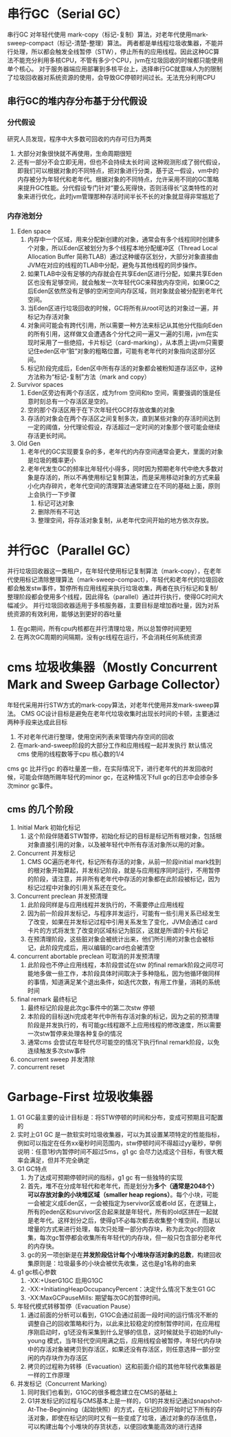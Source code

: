 # 串行GC（Serial GC）
串行GC 对年轻代使用 mark-copy（标记-复制）算法，对老年代使用mark-sweep-compact（标记-清楚-整理）算法。
两者都是单线程垃圾收集器，不能并行处理，所以都会触发全线暂停（STW），停止所有的应用线程。因此这种GC算法不能充分利用多核CPU，不管有多少个CPU，jvm在垃圾回收的时候都只能使用单个核心。
对于服务器端应用部署到多核平台上，选择串行GC就意味人为的限制了垃圾回收器对系统资源的使用，会导致GC停顿时间过长。无法充分利用CPU

## 串行GC的堆内存分布基于分代假设

### 分代假设

研究人员发现，程序中大多数可回收的内存可归为两类
1. 大部分对象很快就不再使用，生命周期很短
2. 还有一部分不会立即无用，但也不会持续太长时间
这种观测形成了弱代假设，即我们可以根据对象的不同特点，把对象进行分类，基于这一假设，vm中的内存被分为年轻代和老年代。根据对象的不同特点，允许采用不同的GC策略来提升GC性能。分代假设专门针对“要么死得快，否则活得长”这类特性的对象来进行优化，此时jvm管理那种存活时间半长不长的对象就显得非常尴尬了

### 内存池划分
1. Eden space
   1. 内存中一个区域，用来分配新创建的对象，通常会有多个线程同时创建多个对象，所以Eden区被划分为多个线程本地分配缓冲区（Thread Local Allocation Buffer 简称TLAB）通过这种缓存区划分，大部分对象直接由JVM在对应的线程的TLAB中分配，避免与其他线程的同步操作。
   2. 如果TLAB中没有足够的内存就会在共享Eden区进行分配，如果共享Eden区也没有足够空间，就会触发一次年轻代GC来释放内存空间，如果GC之后Eden区依然没有足够的空闲空间内存区域，则对象就会被分配到老年代空间。
   3. 当Eden区进行垃圾回收的时候，GC将所有从root可达的对象过一遍，并标记为存活对象
   4. 对象间可能会有跨代引用，所以需要一种方法来标记从其他分代指向Eden的所有引用，这样做又会遭遇各个分代之间一遍又一遍的引用，jvm在实现时采用了一些绝招，卡片标记（card-marking），从本质上讲jvm只需要记住eden区中“脏”对象的粗略位置，可能有老年代的对象指向这部分区间。
   5. 标记阶段完成后，Eden区中所有存活的对象都会被粉知道存活区中，这种方法称为“标记-复制”方法（mark and copy）
2. Survivor spaces
   1. Eden区旁边有两个存活区，成为from 空间和to 空间，需要强调的饿是任意时刻总有一个存活区是空的。
   2. 空的那个存活区用于在下次年轻代GC时存放收集的对象
   3. 存活的对象会在两个存活区之间复制多次，直到某些对象的存活时间达到一定的阈值，分代理论假设，存活超过一定时间的对象那个很可能会继续存活更长时间。
3. Old Gen
   1. 老年代的GC实现要复杂的多，老年代的内存空间通常会更大，里面的对象是垃圾的概率更小
   2. 老年代发生GC的频率比年轻代小得多，同时因为预期老年代中绝大多数对象是存活的，所以不再使用标记复制算法，而是采用移动对象的方式来最小化内存碎片，老年代空间的清理算法通常建立在不同的基础上面，原则上会执行一下步骤
      1. 标记可达对象
      2. 删除所有不可达
      3. 整理空间，将存活对象复制，从老年代空间开始的地方依次存放。

# 并行GC（Parallel GC）
并行垃圾回收器这一类租户，在年轻代使用标记复制算法（mark-copy），在老年代使用标记清除整理算法（mark-sweep-compact），年轻代和老年代的垃圾回收都会触发stw事件，暂停所有应用线程来执行垃圾收集，两者在执行标记和复制/整理阶段都会使用多个线程，因此得名（parallel）通过并行执行，使得GC时间大幅减少。
并行垃圾回收器适用于多核服务器，主要目标是增加吞吐量，因为对系统资源的有效利用，能够达到更好的吞吐量
1. 在gc期间，所有cpu内核都在并行清理垃圾，所以总暂停时间更短
2. 在两次GC周期的间隔期，没有gc线程在运行，不会消耗任何系统资源

# cms 垃圾收集器（Mostly Concurrent Mark and Sweep Garbage Collector）
年轻代采用并行STW方式的mark-copy算法，对老年代使用并发mark-sweep算法。
CMS GC设计目标是避免在老年代垃圾收集时出现长时间的卡顿，主要通过两种手段来达成此目标
1. 不对老年代进行整理，使用空闲列表来管理内存空间的回收
2. 在mark-and-sweep阶段的大部分工作和应用线程一起并发执行
默认情况cms 使用的线程数等于cpu 核心数的1/4

cms gc 比并行gc 的吞吐量差一些，在实际情况下，进行老年代的并发回收时候，可能会伴随所赐年轻代的minor gc，在这种情况下full gc的日志中会掺杂多次minor gc事件。

## cms 的几个阶段
1. Initial Mark 初始化标记
   1. 这个阶段伴随着STW暂停，初始化标记的目标是标记所有根对象，包括根对象直接引用的对象，以及被年轻代中所有存活对象所以用的对象。
2. Concurrent 并发标记
   1. CMS GC遍历老年代，标记所有存活的对象，从前一阶段initial mark找到的根对象开始算起，并发标记阶段，就是与应用程序同时运行，不用暂停的阶段，请注意，并非所有老年代中存活的对象都在此阶段被标记，因为标记过程中对象的引用关系还在变化。
3. Concurrent preclean 并发预清理
   1. 此阶段同样是与应用线程并发执行的，不需要停止应用线程
   2. 因为前一阶段并发标记，与程序并发运行，可能有一些引用关系已经发生了改变，如果在并发标记过程中引用关系发生了变化，JVM会通过 card 卡片的方式将发生了改变的区域标记为脏区，这就是所谓的卡片标记
   3. 在预清理阶段，这些脏对象会被统计出来，他们所引用的对象也会被标记，此阶段完成后，用以编辑的card也会被清空
4. concurrent abortable preclean 可取消的并发预清理
   1. 此阶段也不停止应用线程，本阶段尝试在stw 的final remark阶段之间尽可能地多做一些工作，本阶段具体时间取决于多种隐私，因为他循环做同样的事情，知道满足某个退出条件，如迭代次数，有用工作量，消耗的系统时间
5. final remark 最终标记
   1. 最终标记阶段是此次gc事件中的第二次stw 停顿
   2. 本阶段的目标送hi完成老年代中所有存活对象的标记，因为之前的预清理阶段是并发执行的，有可能gc线程跟不上应用线程的修改速度，所以需要一次stw暂停来处理各种复杂的情况
   3. 通常cms 会尝试在年轻代尽可能空的情况下执行final remark阶段，以免连续触发多次stw事件
6. concurrent sweep 并发清除
7. concurrent reset

# Garbage-First 垃圾收集器
1. G1 GC最主要的设计目标是：将STW停顿的时间和分布，变成可预期且可配置的
2. 实时上G1 GC 是一款软实时垃圾收集器，可以为其设置某项特定的性能指标，例如可以指定在任务xx毫秒时间范围内，stw停顿时间不得超过yy毫秒，举例说明：任意1秒内暂停时间不超过5ms，g1 gc 会尽力达成这个目标，有很大概率会满足，但并不完全确定
3. G1 GC特点
   1. 为了达成可预期停顿时间的指标，g1 gc 有一些独特的实现
   2. 首先，堆不在分成年轻代和老年代，而是划分为**多个（通常是2048个）可以存放对象的小块堆区域（smaller heap regions）**。每个小块，可能一会被定义成Eden区，一会被指定为servivor区或者old 区，在逻辑上，所有的eden区和survivor区合起来就是年轻代，所有的old区拼在一起就是老年代。这样划分之后，使得g1不必每次都去收集整个堆空间，而是以增量的方式来进行处理，每次只处理一部分内存块，称为此次gc的回收集，每次gc暂停都会收集所有年轻代的内存块，但一般只包含部分老年代的内存快。
   4. gc的另一项创新是在**并发阶段估计每个小堆块存活对象的总数**，构建回收集原则是：垃圾最多的小块会被优先收集，这也是g1名称的由来
4. g1 gc核心参数
   1. -XX:+UserG1GC 启用G1GC
   2. -XX:+InitiatingHeapOccupancyPercent：决定什么情况下发生G1 GC
   3. -XX:MaxGCPauseMills: 期望每次GC的暂停时间。
5. 年轻代模式转移暂停（Evacuation Pause）
   1. 通过前面的分析可以看到，G1GC会通过前面一段时间的运行情况不断的调整自己的回收策略和行为，以此来比较稳定的控制暂停时间，在应用程序刚启动时，g1还没有采集到什么足够的信息，这时候就处于初始的fully-young 模式，当年轻代空间用满之后，应用线程会被暂停，年轻代内存块中的存活对象被拷贝到存活区，如果还没有存活区，则任意选择一部分空闲的内存块作为存活区
   2. 拷贝的过程称为转移（Evacuation）这和前面介绍的其他年轻代收集器是一样的工作原理
6. 并发标记（Concurrent Marking）
   1. 同时我们也看到，G1GC的很多概念建立在CMS的基础上
   2. G1并发标记的过程与CMS基本上是一样的，G1的并发标记通过snapshot-At-The-Beginning（起始快照）的方式，在标记阶段开始时记下所有的存活对象，即使在标记的同时又有一些变成了垃圾，通过对象的存活信息，可以构建出每个小堆块的存货状态，以便回收集能高效的进行选择